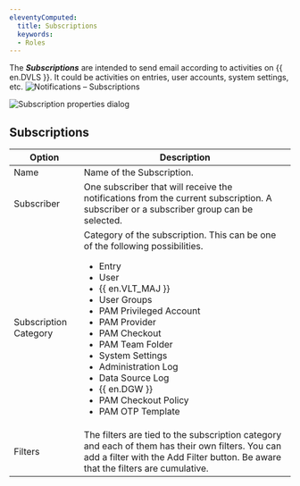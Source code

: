 ```yaml
---
eleventyComputed:
  title: Subscriptions
  keywords:
  - Roles
---
```

The ***Subscriptions*** are intended to send email according to activities on {{ en.DVLS }}. It could be activities on entries, user accounts, system settings, etc.
![Notifications – Subscriptions](https://cdnweb.devolutions.net/docs/en/server/ServerOp8073.png)

![Subscription properties dialog](https://cdnweb.devolutions.net/docs/en/server/ServerOp8158.png)

## Subscriptions
| Option               | Description               |
|----------------------|---------------------------|
| Name                 | Name of the Subscription. |
| Subscriber           | One subscriber that will receive the notifications from the current subscription. A subscriber or a subscriber group can be selected. |
| Subscription Category| Category of the subscription. This can be one of the following possibilities.<br><ul><li>Entry</li><li>User</li><li>{{ en.VLT_MAJ }}</li><li>User Groups</li><li>PAM Privileged Account</li><li>PAM Provider</li><li>PAM Checkout</li><li>PAM Team Folder</li><li>System Settings</li><li>Administration Log</li><li>Data Source Log</li><li>{{ en.DGW }}</li><li>PAM Checkout Policy</li><li>PAM OTP Template</li></ul> |
| Filters              | The filters are tied to the subscription category and each of them has their own filters. You can add a filter with the Add Filter button. Be aware that the filters are cumulative. |
